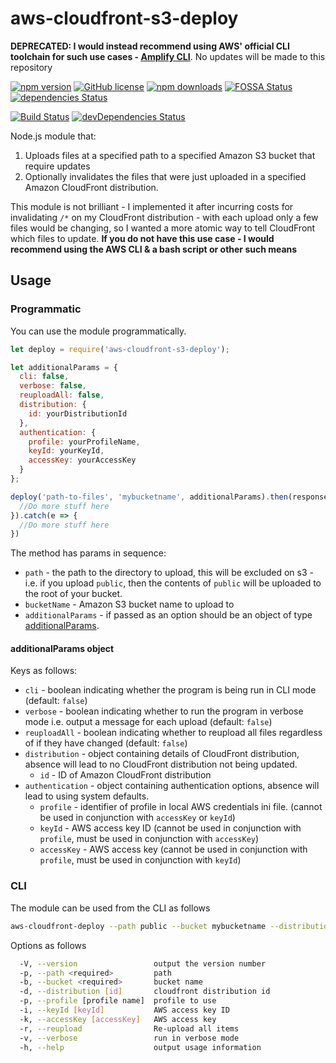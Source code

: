 # aws-cloudfront-s3-deploy

**DEPRECATED: I would instead recommend using AWS' official CLI toolchain for such use cases - [Amplify CLI](https://github.com/aws-amplify/amplify-cli)**. No updates will be made to this repository

[![npm version](https://img.shields.io/npm/v/aws-cloudfront-s3-deploy.svg)](https://www.npmjs.com/package/gitinspector-csv)
[![GitHub license](https://img.shields.io/badge/license-MIT-blue.svg)](https://raw.githubusercontent.com/ReidWeb/GitInspector-CSV/master/LICENSE)
[![npm downloads](https://img.shields.io/npm/dm/aws-cloudfront-s3-deploy.svg)](https://www.npmjs.com/package/gitinspector-csv)
[![FOSSA Status](https://app.fossa.io/api/projects/git%2Bgithub.com%2FReidWeb%2Faws-cloudfront-s3-deploy.svg?type=shield)](https://app.fossa.io/projects/git%2Bgithub.com%2FReidWeb%2Faws-cloudfront-s3-deploy?ref=badge_shield)
[![dependencies Status](https://david-dm.org/reidweb/aws-cloudfront-s3-deploy/status.svg)](https://david-dm.org/reidweb/aws-cloudfront-s3-deploy)

[![Build Status](https://travis-ci.com/ReidWeb/aws-cloudfront-s3-deploy.svg?branch=master)](https://travis-ci.com/ReidWeb/aws-cloudfront-s3-deploy)
[![devDependencies Status](https://david-dm.org/reidweb/aws-cloudfront-s3-deploy/dev-status.svg)](https://david-dm.org/reidweb/GitInspector-CSV?type=dev)


Node.js module that:
1. Uploads files at a specified path to a specified Amazon S3 bucket that require updates
1. Optionally invalidates the files that were just uploaded in a specified Amazon CloudFront distribution.

This module is not brilliant - I implemented it after incurring costs for invalidating `/*` on my CloudFront distribution - with each upload only a few files would be changing, so I wanted a more atomic way to tell CloudFront which files to update. **If you do not have this use case - I would recommend using the AWS CLI & a bash script or other such means**

## Usage

### Programmatic
You can use the module programmatically.

```javascript
let deploy = require('aws-cloudfront-s3-deploy');

let additionalParams = {
  cli: false,
  verbose: false,
  reuploadAll: false,
  distribution: {
    id: yourDistributionId
  },
  authentication: {
    profile: yourProfileName,
    keyId: yourKeyId,
    accessKey: yourAccessKey
  }
};

deploy('path-to-files', 'mybucketname', additionalParams).then(response => {
  //Do more stuff here
}).catch(e => {
  //Do more stuff here
})
```

The method has params in sequence:
* `path` - the path to the directory to upload, this will be excluded on s3 - i.e. if you upload `public`, then the contents of `public` will be uploaded to the root of your bucket.
* `bucketName` - Amazon S3 bucket name to upload to
* `additionalParams` - if passed as an option should be an object of type [additionalParams](#additionalparams-object).

#### additionalParams object

Keys as follows:
* `cli` - boolean indicating whether the program is being run in CLI mode (default: `false`)
* `verbose` - boolean indicating whether to run the program in verbose mode i.e. output a message for each upload (default: `false`)
* `reuploadAll` - boolean indicating whether to reupload all files regardless of if they have changed (default: `false`)
* `distribution` - object containing details of CloudFront distribution, absence will lead to no CloudFront distribution not being updated.
    * `id` - ID of Amazon CloudFront distribution
* `authentication` - object containing authentication options, absence will lead to using system defaults.
    * `profile` - identifier of profile in local AWS credentials ini file. (cannot be used in conjunction with `accessKey` or `keyId`)
    * `keyId` - AWS access key ID (cannot be used in conjunction with `profile`, must be used in conjunction with `accessKey`)
    * `accessKey` - AWS access key (cannot be used in conjunction with `profile`, must be used in conjunction with `keyId`)

### CLI

The module can be used from the CLI as follows

```bash
aws-cloudfront-deploy --path public --bucket mybucketname --distribution ABCDEFGHIJKLM --profile dev 
```

Options as follows
```bash
  -V, --version                 output the version number
  -p, --path <required>         path
  -b, --bucket <required>       bucket name
  -d, --distribution [id]       cloudfront distribution id
  -p, --profile [profile name]  profile to use
  -i, --keyId [keyId]           AWS access key ID
  -k, --accessKey [accessKey]   AWS access key
  -r, --reupload                Re-upload all items
  -v, --verbose                 run in verbose mode
  -h, --help                    output usage information
```

